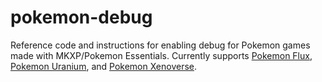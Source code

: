 # pokemon-debug

Reference code and instructions for enabling debug for Pokemon games made with MKXP/Pokemon Essentials. Currently supports [Pokemon Flux](flux), [Pokemon Uranium](uranium), and [Pokemon Xenoverse](xenoverse).
